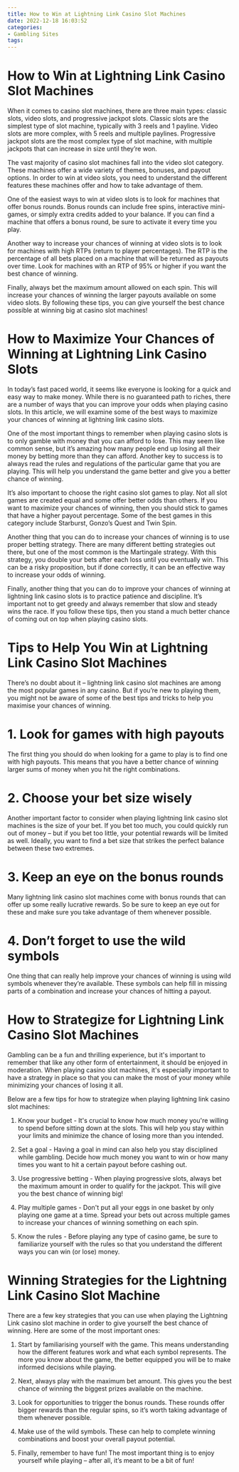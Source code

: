 ```yaml
---
title: How to Win at Lightning Link Casino Slot Machines
date: 2022-12-18 16:03:52
categories:
- Gambling Sites
tags:
---
```



#  How to Win at Lightning Link Casino Slot Machines

When it comes to casino slot machines, there are three main types: classic slots, video slots, and progressive jackpot slots. Classic slots are the simplest type of slot machine, typically with 3 reels and 1 payline. Video slots are more complex, with 5 reels and multiple paylines. Progressive jackpot slots are the most complex type of slot machine, with multiple jackpots that can increase in size until they’re won.

The vast majority of casino slot machines fall into the video slot category. These machines offer a wide variety of themes, bonuses, and payout options. In order to win at video slots, you need to understand the different features these machines offer and how to take advantage of them.

One of the easiest ways to win at video slots is to look for machines that offer bonus rounds. Bonus rounds can include free spins, interactive mini-games, or simply extra credits added to your balance. If you can find a machine that offers a bonus round, be sure to activate it every time you play.

Another way to increase your chances of winning at video slots is to look for machines with high RTPs (return to player percentages). The RTP is the percentage of all bets placed on a machine that will be returned as payouts over time. Look for machines with an RTP of 95% or higher if you want the best chance of winning.

Finally, always bet the maximum amount allowed on each spin. This will increase your chances of winning the larger payouts available on some video slots. By following these tips, you can give yourself the best chance possible at winning big at casino slot machines!

#  How to Maximize Your Chances of Winning at Lightning Link Casino Slots

In today’s fast paced world, it seems like everyone is looking for a quick and easy way to make money. While there is no guaranteed path to riches, there are a number of ways that you can improve your odds when playing casino slots. In this article, we will examine some of the best ways to maximize your chances of winning at lightning link casino slots.

One of the most important things to remember when playing casino slots is to only gamble with money that you can afford to lose. This may seem like common sense, but it’s amazing how many people end up losing all their money by betting more than they can afford. Another key to success is to always read the rules and regulations of the particular game that you are playing. This will help you understand the game better and give you a better chance of winning.

It’s also important to choose the right casino slot games to play. Not all slot games are created equal and some offer better odds than others. If you want to maximize your chances of winning, then you should stick to games that have a higher payout percentage. Some of the best games in this category include Starburst, Gonzo’s Quest and Twin Spin.

Another thing that you can do to increase your chances of winning is to use proper betting strategy. There are many different betting strategies out there, but one of the most common is the Martingale strategy. With this strategy, you double your bets after each loss until you eventually win. This can be a risky proposition, but if done correctly, it can be an effective way to increase your odds of winning.

Finally, another thing that you can do to improve your chances of winning at lightning link casino slots is to practice patience and discipline. It’s important not to get greedy and always remember that slow and steady wins the race. If you follow these tips, then you stand a much better chance of coming out on top when playing casino slots.

#  Tips to Help You Win at Lightning Link Casino Slot Machines

There’s no doubt about it – lightning link casino slot machines are among the most popular games in any casino. But if you’re new to playing them, you might not be aware of some of the best tips and tricks to help you maximise your chances of winning.

# 1. Look for games with high payouts

The first thing you should do when looking for a game to play is to find one with high payouts. This means that you have a better chance of winning larger sums of money when you hit the right combinations.

# 2. Choose your bet size wisely

Another important factor to consider when playing lightning link casino slot machines is the size of your bet. If you bet too much, you could quickly run out of money – but if you bet too little, your potential rewards will be limited as well. Ideally, you want to find a bet size that strikes the perfect balance between these two extremes.

# 3. Keep an eye on the bonus rounds

Many lightning link casino slot machines come with bonus rounds that can offer up some really lucrative rewards. So be sure to keep an eye out for these and make sure you take advantage of them whenever possible.

# 4. Don’t forget to use the wild symbols

One thing that can really help improve your chances of winning is using wild symbols whenever they’re available. These symbols can help fill in missing parts of a combination and increase your chances of hitting a payout.

#  How to Strategize for Lightning Link Casino Slot Machines

Gambling can be a fun and thrilling experience, but it's important to remember that like any other form of entertainment, it should be enjoyed in moderation. When playing casino slot machines, it's especially important to have a strategy in place so that you can make the most of your money while minimizing your chances of losing it all.

Below are a few tips for how to strategize when playing lightning link casino slot machines:

1. Know your budget - It's crucial to know how much money you're willing to spend before sitting down at the slots. This will help you stay within your limits and minimize the chance of losing more than you intended.

2. Set a goal - Having a goal in mind can also help you stay disciplined while gambling. Decide how much money you want to win or how many times you want to hit a certain payout before cashing out.

3. Use progressive betting - When playing progressive slots, always bet the maximum amount in order to qualify for the jackpot. This will give you the best chance of winning big!

4. Play multiple games - Don't put all your eggs in one basket by only playing one game at a time. Spread your bets out across multiple games to increase your chances of winning something on each spin.

5. Know the rules - Before playing any type of casino game, be sure to familiarize yourself with the rules so that you understand the different ways you can win (or lose) money.

#  Winning Strategies for the Lightning Link Casino Slot Machine

There are a few key strategies that you can use when playing the Lightning Link casino slot machine in order to give yourself the best chance of winning. Here are some of the most important ones:

1. Start by familiarising yourself with the game. This means understanding how the different features work and what each symbol represents. The more you know about the game, the better equipped you will be to make informed decisions while playing.

2. Next, always play with the maximum bet amount. This gives you the best chance of winning the biggest prizes available on the machine.

3. Look for opportunities to trigger the bonus rounds. These rounds offer bigger rewards than the regular spins, so it’s worth taking advantage of them whenever possible.

4. Make use of the wild symbols. These can help to complete winning combinations and boost your overall payout potential.

5. Finally, remember to have fun! The most important thing is to enjoy yourself while playing – after all, it’s meant to be a bit of fun!